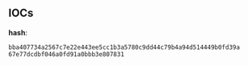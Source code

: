 
## IOCs

__hash__:

```text
bba407734a2567c7e22e443ee5cc1b3a5780c9dd44c79b4a94d514449b0fd39a
67e77dcdbf046a0fd91a0bbb3e807831
```